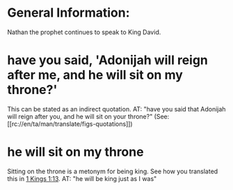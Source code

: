 # General Information:

Nathan the prophet continues to speak to King David.

# have you said, 'Adonijah will reign after me, and he will sit on my throne?'

This can be stated as an indirect quotation. AT: "have you said that Adonijah will reign after you, and he will sit on your throne?" (See: [[rc://en/ta/man/translate/figs-quotations]])

# he will sit on my throne

Sitting on the throne is a metonym for being king. See how you translated this in [1 Kings 1:13](./13.md). AT: "he will be king just as I was"

